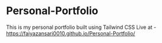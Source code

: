 # Personal-Portfolio
This is my personal portfolio built using Tailwind CSS
Live at - https://faiyazansari0010.github.io/Personal-Portfolio/
